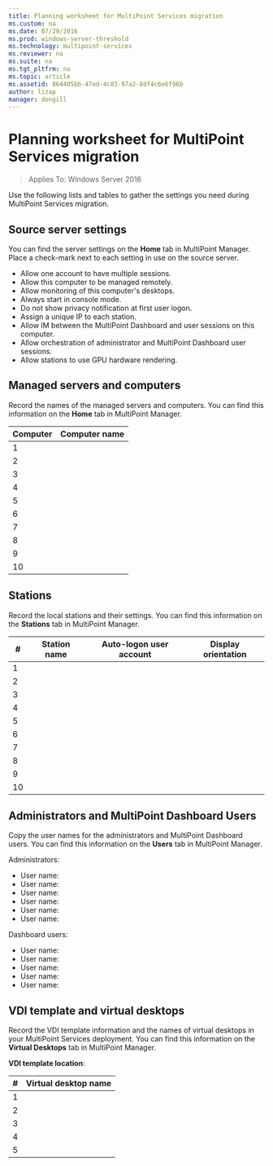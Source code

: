 ```yaml
---
title: Planning worksheet for MultiPoint Services migration
ms.custom: na
ms.date: 07/29/2016
ms.prod: windows-server-threshold
ms.technology: multipoint-services
ms.reviewer: na
ms.suite: na
ms.tgt_pltfrm: na
ms.topic: article
ms.assetid: 864405bb-47ed-4c83-97a2-8df4c6e6f96b
author: lizap
manager: dongill
---
```

# Planning worksheet for MultiPoint Services migration

>Applies To: Windows Server 2016

Use the following lists and tables to gather the settings you need during MultiPoint Services migration.

## Source server settings

You can find the server settings on the **Home** tab in MultiPoint Manager. Place a check-mark next to each setting in use on the source server.

- Allow one account to have multiple sessions.
- Allow this computer to be managed remotely.
- Allow monitoring of this computer's desktops.
- Always start in console mode.
- Do not show privacy notification at first user logon.
- Assign a unique IP to each station.
- Allow IM between the MultiPoint Dashboard and user sessions on this computer.
- Allow orchestration of administrator and MultiPoint Dashboard user sessions.
- Allow stations to use GPU hardware rendering.

## Managed servers and computers

Record the names of the managed servers and computers. You can find this information on the **Home** tab in MultiPoint Manager.

| Computer | Computer name |
|----------|---------------|
| 1        |               |
| 2        |               |
| 3        |               |
| 4        |               |
| 5        |               |
| 6        |               |
| 7        |               |
| 8        |               |
| 9        |               |
| 10       |               |


## Stations

Record the local stations and their settings. You can find this information on the **Stations** tab in MultiPoint Manager.

| #  | Station name | Auto-logon user account | Display orientation |
|----|--------------|-------------------------|---------------------|
| 1  |              |                         |                     |
| 2  |              |                         |                     |
| 3  |              |                         |                     |
| 4  |              |                         |                     |
| 5  |              |                         |                     |
| 6  |              |                         |                     |
| 7  |              |                         |                     |
| 8  |              |                         |                     |
| 9  |              |                         |                     |
| 10 |              |                         |                     |

## Administrators and MultiPoint Dashboard Users

Copy the user names for the administrators and MultiPoint Dashboard users. You can find this information on the **Users** tab in MultiPoint Manager.

Administrators:

- User name:
- User name:
- User name:
- User name:
- User name:
- User name:

Dashboard users:

- User name:
- User name:
- User name:
- User name:
- User name:

## VDI template and virtual desktops

Record the VDI template information and the names of virtual desktops in your MultiPoint Services deployment. You can find this information on the **Virtual Desktops** tab in MultiPoint Manager.

**VDI template location**: 

| # | Virtual desktop name      |
|---|---------------------------|
| 1 |                           |
| 2 |                           |
| 3 |                           |
| 4 |                           |
| 5 |                           |
